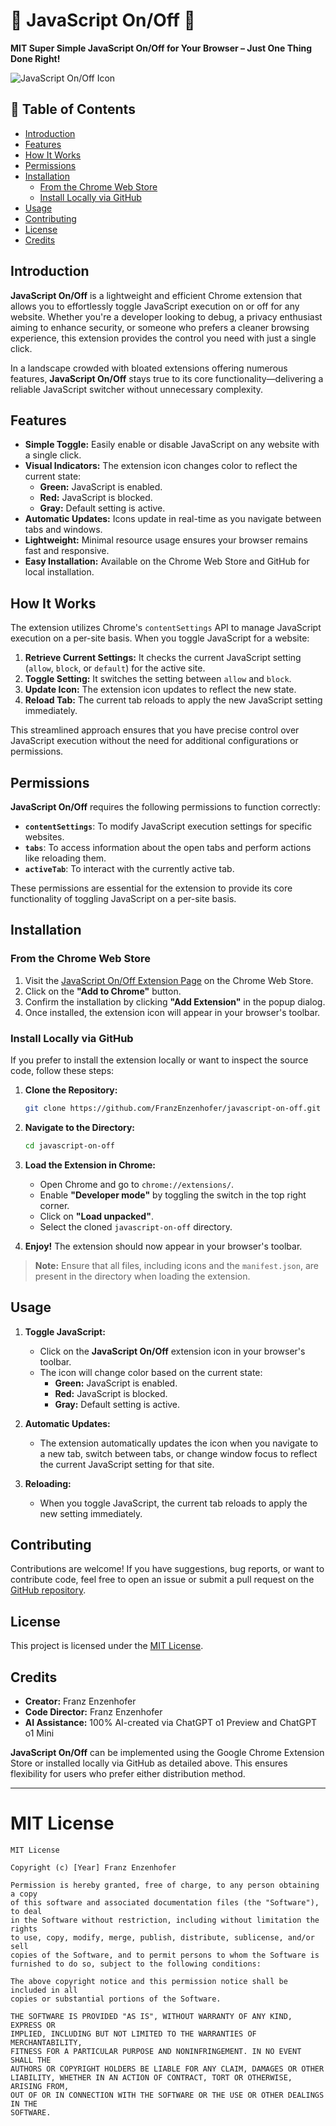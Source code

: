 # 🚀 **JavaScript On/Off** 🚀

**MIT Super Simple JavaScript On/Off for Your Browser – Just One Thing Done Right!**

![JavaScript On/Off Icon](app-store/green_512x512.png)

## 📄 Table of Contents

- [Introduction](#introduction)
- [Features](#features)
- [How It Works](#how-it-works)
- [Permissions](#permissions)
- [Installation](#installation)
  - [From the Chrome Web Store](#from-the-chrome-web-store)
  - [Install Locally via GitHub](#install-locally-via-github)
- [Usage](#usage)
- [Contributing](#contributing)
- [License](#license)
- [Credits](#credits)

## Introduction

**JavaScript On/Off** is a lightweight and efficient Chrome extension that allows you to effortlessly toggle JavaScript execution on or off for any website. Whether you're a developer looking to debug, a privacy enthusiast aiming to enhance security, or someone who prefers a cleaner browsing experience, this extension provides the control you need with just a single click.

In a landscape crowded with bloated extensions offering numerous features, **JavaScript On/Off** stays true to its core functionality—delivering a reliable JavaScript switcher without unnecessary complexity.

## Features

- **Simple Toggle:** Easily enable or disable JavaScript on any website with a single click.
- **Visual Indicators:** The extension icon changes color to reflect the current state:
  - **Green:** JavaScript is enabled.
  - **Red:** JavaScript is blocked.
  - **Gray:** Default setting is active.
- **Automatic Updates:** Icons update in real-time as you navigate between tabs and windows.
- **Lightweight:** Minimal resource usage ensures your browser remains fast and responsive.
- **Easy Installation:** Available on the Chrome Web Store and GitHub for local installation.

## How It Works

The extension utilizes Chrome's `contentSettings` API to manage JavaScript execution on a per-site basis. When you toggle JavaScript for a website:

1. **Retrieve Current Settings:** It checks the current JavaScript setting (`allow`, `block`, or `default`) for the active site.
2. **Toggle Setting:** It switches the setting between `allow` and `block`.
3. **Update Icon:** The extension icon updates to reflect the new state.
4. **Reload Tab:** The current tab reloads to apply the new JavaScript setting immediately.

This streamlined approach ensures that you have precise control over JavaScript execution without the need for additional configurations or permissions.

## Permissions

**JavaScript On/Off** requires the following permissions to function correctly:

- **`contentSettings`**: To modify JavaScript execution settings for specific websites.
- **`tabs`**: To access information about the open tabs and perform actions like reloading them.
- **`activeTab`**: To interact with the currently active tab.

These permissions are essential for the extension to provide its core functionality of toggling JavaScript on a per-site basis.

## Installation

### From the Chrome Web Store

1. Visit the [JavaScript On/Off Extension Page](#) on the Chrome Web Store.
2. Click on the **"Add to Chrome"** button.
3. Confirm the installation by clicking **"Add Extension"** in the popup dialog.
4. Once installed, the extension icon will appear in your browser's toolbar.

### Install Locally via GitHub

If you prefer to install the extension locally or want to inspect the source code, follow these steps:

1. **Clone the Repository:**

   ```bash
   git clone https://github.com/FranzEnzenhofer/javascript-on-off.git
   ```

2. **Navigate to the Directory:**

   ```bash
   cd javascript-on-off
   ```

3. **Load the Extension in Chrome:**

   - Open Chrome and go to `chrome://extensions/`.
   - Enable **"Developer mode"** by toggling the switch in the top right corner.
   - Click on **"Load unpacked"**.
   - Select the cloned `javascript-on-off` directory.

4. **Enjoy!** The extension should now appear in your browser's toolbar.

> **Note:** Ensure that all files, including icons and the `manifest.json`, are present in the directory when loading the extension.

## Usage

1. **Toggle JavaScript:**
   - Click on the **JavaScript On/Off** extension icon in your browser's toolbar.
   - The icon will change color based on the current state:
     - **Green:** JavaScript is enabled.
     - **Red:** JavaScript is blocked.
     - **Gray:** Default setting is active.

2. **Automatic Updates:**
   - The extension automatically updates the icon when you navigate to a new tab, switch between tabs, or change window focus to reflect the current JavaScript setting for that site.

3. **Reloading:**
   - When you toggle JavaScript, the current tab reloads to apply the new setting immediately.

## Contributing

Contributions are welcome! If you have suggestions, bug reports, or want to contribute code, feel free to open an issue or submit a pull request on the [GitHub repository](https://github.com/FranzEnzenhofer/javascript-on-off).

## License

This project is licensed under the [MIT License](LICENSE.md).

## Credits

- **Creator:** Franz Enzenhofer
- **Code Director:** Franz Enzenhofer
- **AI Assistance:** 100% AI-created via ChatGPT o1 Preview and ChatGPT o1 Mini

**JavaScript On/Off** can be implemented using the Google Chrome Extension Store or installed locally via GitHub as detailed above. This ensures flexibility for users who prefer either distribution method.

---



# MIT License

```
MIT License

Copyright (c) [Year] Franz Enzenhofer

Permission is hereby granted, free of charge, to any person obtaining a copy
of this software and associated documentation files (the "Software"), to deal
in the Software without restriction, including without limitation the rights
to use, copy, modify, merge, publish, distribute, sublicense, and/or sell
copies of the Software, and to permit persons to whom the Software is
furnished to do so, subject to the following conditions:

The above copyright notice and this permission notice shall be included in all
copies or substantial portions of the Software.

THE SOFTWARE IS PROVIDED "AS IS", WITHOUT WARRANTY OF ANY KIND, EXPRESS OR
IMPLIED, INCLUDING BUT NOT LIMITED TO THE WARRANTIES OF MERCHANTABILITY,
FITNESS FOR A PARTICULAR PURPOSE AND NONINFRINGEMENT. IN NO EVENT SHALL THE
AUTHORS OR COPYRIGHT HOLDERS BE LIABLE FOR ANY CLAIM, DAMAGES OR OTHER
LIABILITY, WHETHER IN AN ACTION OF CONTRACT, TORT OR OTHERWISE, ARISING FROM,
OUT OF OR IN CONNECTION WITH THE SOFTWARE OR THE USE OR OTHER DEALINGS IN THE
SOFTWARE.
```